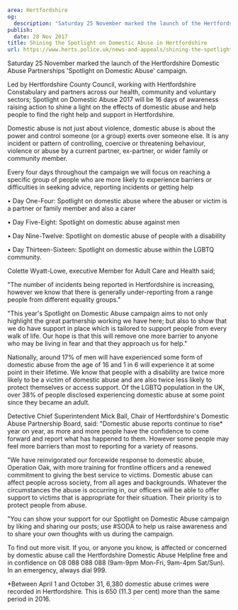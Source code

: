 ```yaml
area: Hertfordshire
og:
  description: "Saturday 25 November marked the launch of the Hertfordshire Domestic Abuse Partnerships \u2018Spotlight on Domestic Abuse\u2019 campaign\nLed by Hertfordshire County Council, working with Hertfordshire Constabulary and partners across our health, community and voluntary sectors."
publish:
  date: 28 Nov 2017
title: Shining the Spotlight on Domestic Abuse in Hertfordshire
url: https://www.herts.police.uk/news-and-appeals/shining-the-spotlight-on-domestic-abuse-in-hertfordshire
```

Saturday 25 November marked the launch of the Hertfordshire Domestic Abuse Partnerships 'Spotlight on Domestic Abuse' campaign.

Led by Hertfordshire County Council, working with Hertfordshire Constabulary and partners across our health, community and voluntary sectors; Spotlight on Domestic Abuse 2017 will be 16 days of awareness raising action to shine a light on the effects of domestic abuse and help people to find the right help and support in Hertfordshire.

Domestic abuse is not just about violence, domestic abuse is about the power and control someone (or a group) exerts over someone else. It is any incident or pattern of controlling, coercive or threatening behaviour, violence or abuse by a current partner, ex-partner, or wider family or community member.

Every four days throughout the campaign we will focus on reaching a specific group of people who are more likely to experience barriers or difficulties in seeking advice, reporting incidents or getting help

• Day One-Four: Spotlight on domestic abuse where the abuser or victim is a partner or family member and also a carer

• Day Five-Eight: Spotlight on domestic abuse against men

• Day Nine-Twelve: Spotlight on domestic abuse of people with a disability

• Day Thirteen-Sixteen: Spotlight on domestic abuse within the LGBTQ community.

Colette Wyatt-Lowe, executive Member for Adult Care and Health said;

"The number of incidents being reported in Hertfordshire is increasing, however we know that there is generally under-reporting from a range people from different equality groups."

"This year's Spotlight on Domestic Abuse campaign aims to not only highlight the great partnership working we have here; but also to show that we do have support in place which is tailored to support people from every walk of life. Our hope is that this will remove one more barrier to anyone who may be living in fear and that they approach us for help."

Nationally, around 17% of men will have experienced some form of domestic abuse from the age of 16 and 1 in 6 will experience it at some point in their lifetime. We know that people with a disability are twice more likely to be a victim of domestic abuse and are also twice less likely to protect themselves or access support. Of the LGBTQ population in the UK, over 38% of people disclosed experiencing domestic abuse at some point since they became an adult.

Detective Chief Superintendent Mick Ball, Chair of Hertfordshire's Domestic Abuse Partnership Board, said: "Domestic abuse reports continue to rise* year on year, as more and more people have the confidence to come forward and report what has happened to them. However some people may feel more barriers than most to reporting for a variety of reasons.

"We have reinvigorated our forcewide response to domestic abuse, Operation Oak, with more training for frontline officers and a renewed commitment to giving the best service to victims. Domestic abuse can affect people across society, from all ages and backgrounds. Whatever the circumstances the abuse is occurring in, our officers will be able to offer support to victims that is appropriate for their situation. Their priority is to protect people from abuse.

"You can show your support for our Spotlight on Domestic Abuse campaign by liking and sharing our posts; use #SODA to help us raise awareness and to share your own thoughts with us during the campaign.

To find out more visit. If you, or anyone you know, is affected or concerned by domestic abuse call the Hertfordshire Domestic Abuse Helpline free and in confidence on 08 088 088 088 (9am-9pm Mon-Fri, 9am-4pm Sat/Sun). In an emergency, always dial 999.

*Between April 1 and October 31, 6,380 domestic abuse crimes were recorded in Hertfordshire. This is 650 (11.3 per cent) more than the same period in 2016.
